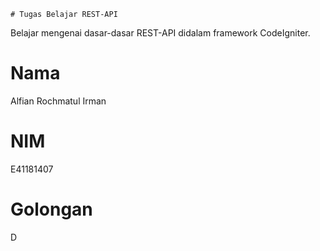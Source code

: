 ` # Tugas Belajar REST-API `

Belajar mengenai dasar-dasar REST-API didalam framework CodeIgniter.

# Nama       
Alfian Rochmatul Irman
# NIM        
E41181407
# Golongan  
D
